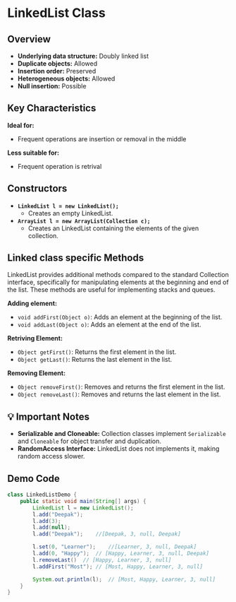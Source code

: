 # LinkedList Class

## Overview

- **Underlying data structure:** Doubly linked list
- **Duplicate objects:** Allowed
- **Insertion order:** Preserved
- **Heterogeneous objects:** Allowed
- **Null insertion:** Possible

## Key Characteristics

**Ideal for:**

- Frequent operations are insertion or removal in the middle

**Less suitable for:**

- Frequent operation is retrival

## Constructors

- **`LinkedList l = new LinkedList();`**
  - Creates an empty LinkedList.
- **`ArrayList l = new ArrayList(Collection c);`**
  - Creates an LinkedList containing the elements of the given collection.

## Linked class specific Methods

LinkedList provides additional methods compared to the standard Collection interface, specifically for manipulating elements at the beginning and end of the list. These methods are useful for implementing stacks and queues.

**Adding element:**

- `void addFirst(Object o)`: Adds an element at the beginning of the list.
- `void addLast(Object o)`: Adds an element at the end of the list.

**Retriving Element:**

- `Object getFirst()`: Returns the first element in the list.
- `Object getLast()`: Returns the last element in the list.

**Removing Element:**

- `Object removeFirst()`: Removes and returns the first element in the list.
- `Object removeLast()`: Removes and returns the last element in the list.

## :bulb: Important Notes

- **Serializable and Cloneable:** Collection classes implement `Serializable` and `Cloneable` for object transfer and duplication.
- **RandomAccess Interface:** LinkedList does not implements it, making random access slower.

## Demo Code

```java
class LinkedListDemo {
    public static void main(String[] args) {
        LinkedList l = new LinkedList();
        l.add("Deepak");
        l.add(3);
        l.add(null);
        l.add("Deepak");    //[Deepak, 3, null, Deepak]

        l.set(0, "Learner");    //[Learner, 3, null, Deepak]
        l.add(0, "Happy");  // [Happy, Learner, 3, null, Deepak]
        l.removeLast()  // [Happy, Learner, 3, null]
        l.addFirst("Most"); // [Most, Happy, Learner, 3, null]

        System.out.println(l);  // [Most, Happy, Learner, 3, null]
    }
}
